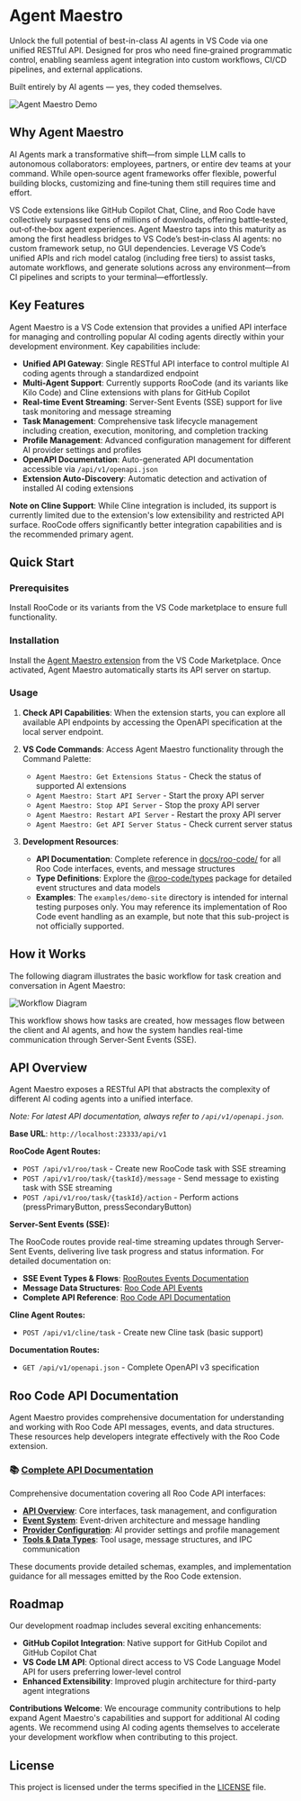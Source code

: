 # Agent Maestro

Unlock the full potential of best-in-class AI agents in VS Code via one unified RESTful API. Designed for pros who need fine‑grained programmatic control, enabling seamless agent integration into custom workflows, CI/CD pipelines, and external applications.

Built entirely by AI agents — yes, they coded themselves.

![Agent Maestro Demo](https://media.githubusercontent.com/media/Joouis/agent-maestro/main/assets/agent-maestro-demo.gif)

## Why Agent Maestro

AI Agents mark a transformative shift—from simple LLM calls to autonomous collaborators: employees, partners, or entire dev teams at your command. While open‑source agent frameworks offer flexible, powerful building blocks, customizing and fine‑tuning them still requires time and effort.

VS Code extensions like GitHub Copilot Chat, Cline, and Roo Code have collectively surpassed tens of millions of downloads, offering battle‑tested, out‑of‑the‑box agent experiences. Agent Maestro taps into this maturity as among the first headless bridges to VS Code’s best‑in‑class AI agents: no custom framework setup, no GUI dependencies. Leverage VS Code’s unified APIs and rich model catalog (including free tiers) to assist tasks, automate workflows, and generate solutions across any environment—from CI pipelines and scripts to your terminal—effortlessly.

## Key Features

Agent Maestro is a VS Code extension that provides a unified API interface for managing and controlling popular AI coding agents directly within your development environment. Key capabilities include:

- **Unified API Gateway**: Single RESTful API interface to control multiple AI coding agents through a standardized endpoint
- **Multi-Agent Support**: Currently supports RooCode (and its variants like Kilo Code) and Cline extensions with plans for GitHub Copilot
- **Real-time Event Streaming**: Server-Sent Events (SSE) support for live task monitoring and message streaming
- **Task Management**: Comprehensive task lifecycle management including creation, execution, monitoring, and completion tracking
- **Profile Management**: Advanced configuration management for different AI provider settings and profiles
- **OpenAPI Documentation**: Auto-generated API documentation accessible via `/api/v1/openapi.json`
- **Extension Auto-Discovery**: Automatic detection and activation of installed AI coding extensions

**Note on Cline Support**: While Cline integration is included, its support is currently limited due to the extension's low extensibility and restricted API surface. RooCode offers significantly better integration capabilities and is the recommended primary agent.

## Quick Start

### Prerequisites

Install RooCode or its variants from the VS Code marketplace to ensure full functionality.

### Installation

Install the [Agent Maestro extension](https://marketplace.visualstudio.com/items?itemName=Joouis.agent-maestro) from the VS Code Marketplace. Once activated, Agent Maestro automatically starts its API server on startup.

### Usage

1. **Check API Capabilities**: When the extension starts, you can explore all available API endpoints by accessing the OpenAPI specification at the local server endpoint.

2. **VS Code Commands**: Access Agent Maestro functionality through the Command Palette:

   - `Agent Maestro: Get Extensions Status` - Check the status of supported AI extensions
   - `Agent Maestro: Start API Server` - Start the proxy API server
   - `Agent Maestro: Stop API Server` - Stop the proxy API server
   - `Agent Maestro: Restart API Server` - Restart the proxy API server
   - `Agent Maestro: Get API Server Status` - Check current server status

3. **Development Resources**:
   - **API Documentation**: Complete reference in [docs/roo-code/](docs/roo-code/README.md) for all Roo Code interfaces, events, and message structures
   - **Type Definitions**: Explore the [@roo-code/types](https://www.npmjs.com/package/@roo-code/types) package for detailed event structures and data models
   - **Examples**: The `examples/demo-site` directory is intended for internal testing purposes only. You may reference its implementation of Roo Code event handling as an example, but note that this sub-project is not officially supported.

## How it Works

The following diagram illustrates the basic workflow for task creation and conversation in Agent Maestro:

![Workflow Diagram](https://media.githubusercontent.com/media/Joouis/agent-maestro/main/assets/demo-workflow.png)

This workflow shows how tasks are created, how messages flow between the client and AI agents, and how the system handles real-time communication through Server-Sent Events (SSE).

## API Overview

Agent Maestro exposes a RESTful API that abstracts the complexity of different AI coding agents into a unified interface.

_Note: For latest API documentation, always refer to `/api/v1/openapi.json`._

**Base URL**: `http://localhost:23333/api/v1`

**RooCode Agent Routes:**

- `POST /api/v1/roo/task` - Create new RooCode task with SSE streaming
- `POST /api/v1/roo/task/{taskId}/message` - Send message to existing task with SSE streaming
- `POST /api/v1/roo/task/{taskId}/action` - Perform actions (pressPrimaryButton, pressSecondaryButton)

**Server-Sent Events (SSE):**

The RooCode routes provide real-time streaming updates through Server-Sent Events, delivering live task progress and status information. For detailed documentation on:

- **SSE Event Types & Flows**: [RooRoutes Events Documentation](docs/roo-routes-events.md)
- **Message Data Structures**: [Roo Code API Events](docs/roo-code/roo-api-events.md)
- **Complete API Reference**: [Roo Code API Documentation](docs/roo-code/README.md)

**Cline Agent Routes:**

- `POST /api/v1/cline/task` - Create new Cline task (basic support)

**Documentation Routes:**

- `GET /api/v1/openapi.json` - Complete OpenAPI v3 specification

## Roo Code API Documentation

Agent Maestro provides comprehensive documentation for understanding and working with Roo Code API messages, events, and data structures. These resources help developers integrate effectively with the Roo Code extension.

### 📚 [Complete API Documentation](docs/roo-code/README.md)

Comprehensive documentation covering all Roo Code API interfaces:

- **[API Overview](docs/roo-code/roo-api-overview.md)**: Core interfaces, task management, and configuration
- **[Event System](docs/roo-code/roo-api-events.md)**: Event-driven architecture and message handling
- **[Provider Configuration](docs/roo-code/roo-api-providers.md)**: AI provider settings and profile management
- **[Tools & Data Types](docs/roo-code/roo-api-tools.md)**: Tool usage, message structures, and IPC communication

These documents provide detailed schemas, examples, and implementation guidance for all messages emitted by the Roo Code extension.

## Roadmap

Our development roadmap includes several exciting enhancements:

- **GitHub Copilot Integration**: Native support for GitHub Copilot and GitHub Copilot Chat
- **VS Code LM API**: Optional direct access to VS Code Language Model API for users preferring lower-level control
- **Enhanced Extensibility**: Improved plugin architecture for third-party agent integrations

**Contributions Welcome**: We encourage community contributions to help expand Agent Maestro's capabilities and support for additional AI coding agents. We recommend using AI coding agents themselves to accelerate your development workflow when contributing to this project.

## License

This project is licensed under the terms specified in the [LICENSE](./LICENSE) file.
